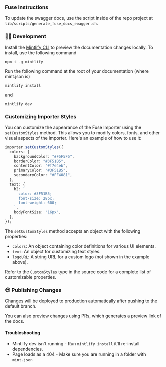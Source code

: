 ### Fuse Instructions
To update the swagger docs, use the script inside of the repo project at `lib/scripts/generate_fuse_docs_swagger.sh`.

### 👩‍💻 Development

Install the [Mintlify CLI](https://www.npmjs.com/package/mintlify) to preview the documentation changes locally. To install, use the following command

```
npm i -g mintlify
```

Run the following command at the root of your documentation (where mint.json is)

```
mintlify install
```

and

```
mintlify dev
```

### Customizing Importer Styles

You can customize the appearance of the Fuse Importer using the `setCustomStyles` method. This allows you to modify colors, fonts, and other visual aspects of the importer. Here's an example of how to use it:

```typescript
importer.setCustomStyles({
  colors: {
    backgroundColor: "#F5F5F5",
    borderColor: "#3F51B5",
    contentColor: "#f7e4eb",
    primaryColor: "#3F51B5",
    secondaryColor: "#FF4081",
  },
  text: {
    h2: `
      color: #3F51B5;
      font-size: 28px;
      font-weight: 600;
    `,
    bodyFontSize: "16px",
  },
});
```

The `setCustomStyles` method accepts an object with the following properties:

- `colors`: An object containing color definitions for various UI elements.
- `text`: An object for customizing text styles.
- `logoURL`: A string URL for a custom logo (not shown in the example above).

Refer to the `CustomStyles` type in the source code for a complete list of customizable properties.

### 😎 Publishing Changes

Changes will be deployed to production automatically after pushing to the default branch.

You can also preview changes using PRs, which generates a preview link of the docs.

#### Troubleshooting

- Mintlify dev isn't running - Run `mintlify install` it'll re-install dependencies.
- Page loads as a 404 - Make sure you are running in a folder with `mint.json`
